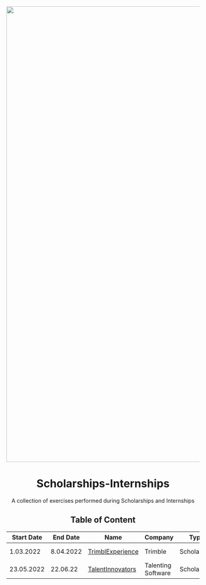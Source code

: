<div align="center">
  <img width="1188" alt="TrimbleXperience banner" src="https://cdn.pixabay.com/photo/2015/08/27/09/22/banner-909710_960_720.jpg">
  <h1>Scholarships-Internships</h1>
  <p>A collection of exercises performed during  Scholarships and Internships</p> 

## Table of Content

| Start Date | End Date | Name | Company | Type |Languages| Frameworks|
|----|-----|------|-------|--|--|--|
|1.03.2022 | 8.04.2022 | [TrimblExperience]((https://github.com/DenisaXXIV/Scholarships-Internships/tree/master/Trimble)) | Trimble|Scholarship|C# , TypeScript|Angular , .NET |
|23.05.2022| 22.06.22 | [TalentInnovators](https://github.com/DenisaXXIV/Scholarships-Internships/tree/master/Talenting%20Software/Scholarship) | Talenting Software|Scholarship|C#| .NET|

